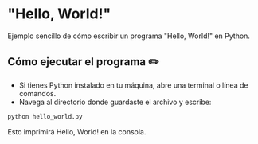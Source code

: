 # "Hello, World!"
Ejemplo sencillo de cómo escribir un programa "Hello, World!" en Python.

## Cómo ejecutar el programa ✏️
- Si tienes Python instalado en tu máquina, abre una terminal o línea de comandos.
- Navega al directorio donde guardaste el archivo y escribe:

```python
python hello_world.py
```

Esto imprimirá Hello, World! en la consola.